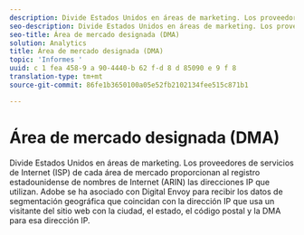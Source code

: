 ```yaml
---
description: Divide Estados Unidos en áreas de marketing. Los proveedores de servicios de Internet (ISP) de cada área de mercado proporcionan al registro estadounidense de nombres de Internet (ARIN) las direcciones IP que utilizan. Adobe se ha asociado con Digital Envoy para recibir los datos de segmentación geográfica que coincidan con la dirección IP que usa un visitante del sitio web con la ciudad, el estado, el código postal y la DMA para esa dirección IP.
seo-description: Divide Estados Unidos en áreas de marketing. Los proveedores de servicios de Internet (ISP) de cada área de mercado proporcionan al registro estadounidense de nombres de Internet (ARIN) las direcciones IP que utilizan. Adobe se ha asociado con Digital Envoy para recibir los datos de segmentación geográfica que coincidan con la dirección IP que usa un visitante del sitio web con la ciudad, el estado, el código postal y la DMA para esa dirección IP.
seo-title: Área de mercado designada (DMA)
solution: Analytics
title: Área de mercado designada (DMA)
topic: 'Informes '
uuid: c 1 fea 458-9 a 90-4440-b 62 f-d 8 d 85090 e 9 f 8
translation-type: tm+mt
source-git-commit: 86fe1b3650100a05e52fb2102134fee515c871b1

---
```



# Área de mercado designada (DMA)

Divide Estados Unidos en áreas de marketing. Los proveedores de servicios de Internet (ISP) de cada área de mercado proporcionan al registro estadounidense de nombres de Internet (ARIN) las direcciones IP que utilizan. Adobe se ha asociado con Digital Envoy para recibir los datos de segmentación geográfica que coincidan con la dirección IP que usa un visitante del sitio web con la ciudad, el estado, el código postal y la DMA para esa dirección IP.

